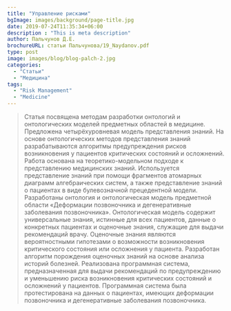 ```yaml
---
title: "Управление рисками"
bgImage: images/background/page-title.jpg
date: 2019-07-24T11:35:34+06:00
description : "This is meta description"
author: Пальчунов Д.Е.
brochureURL: статьи Пальчунова/19_Naydanov.pdf
type: post
image: images/blog/blog-palch-2.jpg
categories: 
  - "Статьи"
  - "Медицина"
tags:
  - "Risk Management"
  - "Medicine"  
---
```


>Статья посвящена методам разработки онтологий и онтологических моделей предметных областей в медицине. 
Предложена четырёхуровневая модель представления знаний. На основе онтологических методов представления знаний разрабатываются алгоритмы предупреждения рисков возникновения у пациентов критических состояний и осложнений. Работа основана на теоретико-модельном подходе к представлению медицинских знаний. Используется представление знаний при помощи фрагментов атомарных диаграмм алгебраических систем, а также представление знаний о пациентах в виде булевозначной прецедентной модели. Разработаны онтология и онтологическая модель предметной области «Деформации позвоночника и дегенеративные заболевания позвоночника». Онтологическая модель содержит универсальные знания, истинные для всех пациентов, данные о конкретных пациентах и оценочные знания, служащие для выдачи рекомендаций врачу. Оценочные знания являются вероятностными гипотезами о возможности возникновения критического состояния или осложнения у пациента. Разработан алгоритм порождения оценочных знаний на основе анализа историй болезней. Реализована программная система, предназначенная для выдачи рекомендаций по предупреждению и уменьшению риска возникновения критических состояний и осложнений у пациентов. Программная система была протестирована на данных о пациентах, имеющих деформации позвоночника и дегенеративные заболевания позвоночника.
